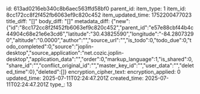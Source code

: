 id: 613ad0216eb340c8b6aec563ffd58bf0
parent_id: 
item_type: 1
item_id: 8cc172cc8f2f452fb6063ef9c820c452
item_updated_time: 1752200477023
title_diff: "[]"
body_diff: "[]"
metadata_diff: {"new":{"id":"8cc172cc8f2f452fb6063ef9c820c452","parent_id":"e57e88cbf44b4c44904c68e21e6e3cd6","latitude":"30.43825590","longitude":"-84.28073290","altitude":"0.0000","author":"","source_url":"","is_todo":0,"todo_due":0,"todo_completed":0,"source":"joplin-desktop","source_application":"net.cozic.joplin-desktop","application_data":"","order":0,"markup_language":1,"is_shared":0,"share_id":"","conflict_original_id":"","master_key_id":"","user_data":"","deleted_time":0},"deleted":[]}
encryption_cipher_text: 
encryption_applied: 0
updated_time: 2025-07-11T02:24:47.201Z
created_time: 2025-07-11T02:24:47.201Z
type_: 13